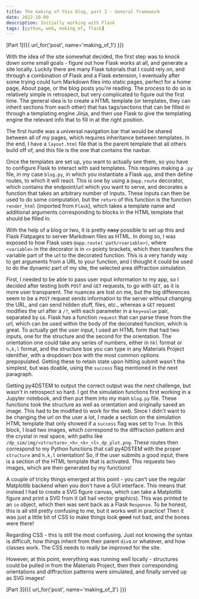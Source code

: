 ```yaml
---
title: The making of this blog, part 2 - General framework
date: 2022-10-09
description: Initially working with Flask
tags: [python, web, making_of, flask]
---
```


[Part 1]({{ url_for('post', name='making_of_1') }})

With the idea of the site somewhat decided, the first step was to knock down
some small goals - figure out how Flask works at all, and generate a site
locally. Luckily there are many Flask tutorials that I could rely on, and
through a combination of Flask and a Flask extension, I eventually after some
trying could turn Markdown files into static pages, perfect for a home page,
About page, or the blog posts you're reading. The process to do so is relatively
simple in retrospect, but very complicated to figure out the first time. The
general idea is to create a HTML template (or templates, they can inherit
sections from each other) that has tags/sections that can be filled in through a
templating engine Jinja, and then use Flask to give the templating engine the
relevant info that to fill in at the right position.

The first hurdle was a universal navigation bar that would be shared between all of
my pages, which requires inheritance between templates. In the end, I have a
`layout.html` file that is the parent template that all others build off of, and
this file is the one that contains the navbar.

Once the templates are set up, you want to actually see them, so you have to
configure Flask to interact with said templates. This requires making a `.py`
file, in my case `blog.py`, in which you instantiate a Flask `app`, and then
define routes, to which it will react. This is one by using a `@app.route`
decorator, which contains the endpoint/url which you want to serve, and
decorates a function that takes an arbitrary number of inputs. These inputs can
then be used to do some computation, but the `return` of this function is the
function `render_html` (imported from `Flask`), which takes a template name and
additional arguments corresponding to blocks in the HTML template that should be
filled in.

With the help of a blog or two, it is pretty <s>easy</s> possible to set up this
and Flask Flatpages to server Markdown files as HTML. In doing so, I was exposed
to how Flask uses `@app.route('path/<variable>)`, where `<variable>` in the
decorator is in `<>` pointy brackets, which then transfers the variable part of
the url to the decorated function. This is a very handy way to get arguments
from a URL to your function, and I thought it could be used to do the dynamic
part of my site, the selected area diffraction simulation.

First, I needed to be able to pass user input information to my app, so I
decided after testing both `POST` and `GET` requests, to go with `GET`, as it is
more user transparent. The nuances are lost on me, but the big differences seem
to be a `POST` request sends information to the server without changing the URL,
and can send hidden stuff, files, etc., whereas a `GET` request modifies the url
after a `/?`, with each parameter in a `key=value` pair, separated by `&`s.
Flask has a function `request` that can parse these from the url, which can be
used within the body of the decorated function, which is great. To actually get
the user input, I used an HTML form that had two inputs, one for the structure
and the second for the orientation. The orientation one could take any series of
numbers, either in `hkl` format or `h,k,l` format, and the structure box you can
type in any Materials Project identifier, with a dropdown box with the most
common options prepopulated. Getting these to retain state upon hitting submit
wasn't the simplest, but was doable, using the `success` flag mentioned in the
next paragraph.

Getting py4DSTEM to output the correct output was the next challenge, but wasn't
in retrospect so hard. I got the simulation functions first working in a Jupyter
notebook, and then put them into my main `blog.py` file. These functions took
the structure as well as orientation and originally saved an image. This had to
be modified to work for the web. Since I didn't want to be changing the url on
the user a lot, I made a section on the simulation HTML template that only
showed if a `success` flag was set to `True`. In this block, I load two images,
which correspond to the diffraction pattern and the crystal in real space, with
paths like `/dp_sim/img/<structure>_<h>_<k>_<l>_dp_plot.png`. These routes then
correspond to my Python functions that call py4DSTEM with the proper `structure`
and `h,k,l` orientation! So, if the user submits a good input, there is a
section of the HTML template that is activated. This requests two images, which
are then generated by my functions!

A couple of tricky things emerged at this point - you can't use the regular
Matplotlib backend when you don't have a GUI interface. This means that instead
I had to create a SVG figure canvas, which can take a Matplotlib figure and
print a SVG from it (all hail vector graphics). This was printed to an `io`
object, which then was sent back as a Flask `Response`. To be honest, this is
all still pretty confusing to me, but it works well in practice! Then it was
just a little bit of CSS to make things look <s>good</s> not bad, and the bones
were there!

Regarding CSS - this is still the most confusing. Just not knowing the syntax is
difficult, how things inherit from their parent `div`s or whatever, and how
classes work. The CSS needs to really be improved for the site.

However, at this point, everything was running well locally - structures could
be pulled in from the Materials Project, then their corresponding orientations
and diffraction patterns were simulated, and finally served up as SVG images!

[Part 3]({{ url_for('post', name='making_of_3') }})
